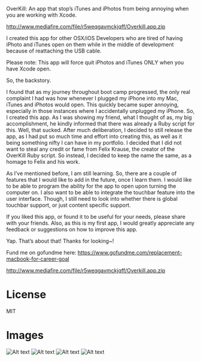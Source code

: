 OverKill: An app that stop’s iTunes and iPhotos from being annoying when you are working with Xcode.

http://www.mediafire.com/file/r5weqgavmckjqff/Overkill.app.zip

I created this app for other OSX/iOS Developers who are tired of having iPhoto and iTunes open on them while in the middle of development because of reattaching the USB cable. 

Please note: This app will force quit iPhotos and iTunes ONLY when you have Xcode open. 

So, the backstory.

I found that as my journey throughout boot camp progressed, the only real complaint I had was how whenever I plugged my iPhone into my Mac, iTunes and iPhotos would open. This quickly became super annoying, especially in those instances where I accidentally unplugged my iPhone. So, I created this app. As I was showing my friend, what I thought of as, my big accomplishment, he kindly informed that there was already a Ruby script for this. Well, that sucked. After much deliberation, I decided to still release the app, as I had put so much time and effort into creating this, as well as it being something nifty I can have in my portfolio. I decided that I did not want to steal any credit or fame from Felix Krause, the creator of the OverKill Ruby script. So instead, I decided to keep the name the same, as a homage to Felix and his work.

As I’ve mentioned before, I am still learning. So, there are a couple of features that I would like to add in the future, once I learn them. I would like to be able to program the ability for the app to open upon turning the computer on. I also want to be able to integrate the touchbar feature into the user interface. Though, I still need to look into whether there is global touchbar support, or just content specific support. 

If you liked this app, or found it to be useful for your needs, please share with your friends. Also, as this is my first app, I would greatly appreciate any feedback or suggestions on how to improve this app.

Yap. That’s about that! Thanks for looking~!  

Fund me on gofundme here:
https://www.gofundme.com/replacement-macbook-for-career-goal

http://www.mediafire.com/file/r5weqgavmckjqff/Overkill.app.zip
# License
MIT

# Images
![Alt text](ScreenShots/1.png)
![Alt text](ScreenShots/2.png)
![Alt text](ScreenShots/3.png)
![Alt text](ScreenShots/4.png)

